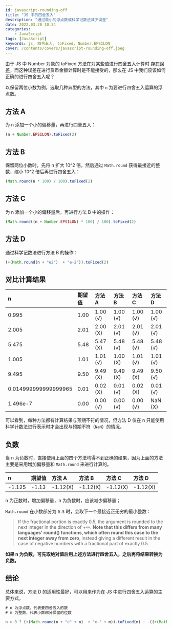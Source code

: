 ```yaml
---
id: javascript-rounding-off
title: "JS 中的四舍五入"
description: "通过最小的浮点数或科学记数法减少误差"
date: 2022.03.20 10:34
categories:
    - JavaScript
tags: [JavaScript]
keywords: js, 四舍五入, toFixed, Number.EPSILON
cover: /contents/covers/javascript-rounding-off.jpeg
---
```


由于 JS 中 Number 对象的 toFixed 方法在对某些值进行四舍五入计算时 [存在误差](https://alphahinex.github.io/2021/07/04/to-fixed/)，而这种误差在进行货币金额计算时是不能接受的，那么在 JS 中我们应该如何正确的进行四舍五入呢？

以保留两位小数为例，选取几种典型的方法，其中 `n` 为要进行四舍五入运算的浮点数。

## 方法 A

为 n 添加一个小的偏移量，再进行四舍五入：

```js
(n + Number.EPSILON).toFixed(2)
```

## 方法 B

保留两位小数时，先将 n 扩大 10^2 倍，然后通过 `Math.round` 获得最接近的整数，缩小 10^2 倍后再进行四舍五入：

```js
(Math.round(n * 100) / 100).toFixed(2)
```

## 方法 C

为 n 添加一个小的偏移量后，再进行方法 B 中的操作：

```js
(Math.round((n + Number.EPSILON) * 100) / 100).toFixed(2)
```

## 方法 D

通过科学记数法进行方法 B 的操作：

```js
(+(Math.round(n + "e2")  + "e-2")).toFixed(2)
```

## 对比计算结果

|n                   |期望值|方法 A   |方法 B  |方法 C   |方法 D   |
|:-------------------|:----|:-------|:-------|:-------|:-------|
|0.995               |1.00 |1.00 (√)|1.00 (√)|1.00 (√)|1.00 (√)|
|2.005               |2.01 |2.00 (X)|2.01 (√)|2.01 (√)|2.01 (√)|
|5.475               |5.48 |5.47 (X)|5.48 (√)|5.48 (√)|5.48 (√)|
|1.005               |1.01 |1.01 (√)|1.00 (X)|1.01 (√)|1.01 (√)|
|9.495               |9.50 |9.49 (X)|9.49 (X)|9.49 (X)|9.50 (√)|
|0.014999999999999965|0.01 |0.02 (X)|0.01 (√)|0.02 (X)|0.01 (√)|
|1.496e-7            |0.00 |0.00 (√)|0.00 (√)|0.00 (√)|NaN  (X)|

可以看到，每种方法都有计算结果与预期不符的情况，但方法 D 仅在 n 只能使用科学计数法进行表示时才会出现与预期不符（`NaN`）的情况。

## 负数

当 n 为负数时，直接使用上面的四个方法均得不到正确的结果，因为上面的方法主要是采用增加偏移量和 `Math.round` 来进行计算的。

|n                   |期望值|方法 A   |方法 B  |方法 C   |方法 D   |
|:-------------------|:----|:-------|:-------|:-------|:-------|
|-1.125              |-1.13|-1.12(X)|-1.12(X)|-1.12(X)|-1.12(X)|

n 为正数时，增加偏移量，n 为负数时，应该减少偏移量；

`Math.round` 在小数部分为 `0.5` 时，会取下一个最接近正无穷的最小整数：

> If the fractional portion is exactly 0.5, the argument is rounded to the next integer in the direction of +∞. **Note that this differs from many languages' round() functions, which often round this case to the next integer away from zero**, instead giving a different result in the case of negative numbers with a fractional part of exactly 0.5.

**如果 n 为负数，可先取绝对值后用上述方法进行四舍五入，之后再将结果转换为负数。**

## 结论

总体来说，方法 D 的适用性最好，可以用来作为在 JS 中进行四舍五入运算的主要方式。

```js
# n 为浮点数，代表要四舍五入的数
# m 为整数，代表小数部分保留的位数

n > 0 ? (+(Math.round(n + "e" + m)  + "e-" + m)).toFixed(m) : -((+(Math.round(-n + "e" + m)  + "e-" + m)).toFixed(m))
```